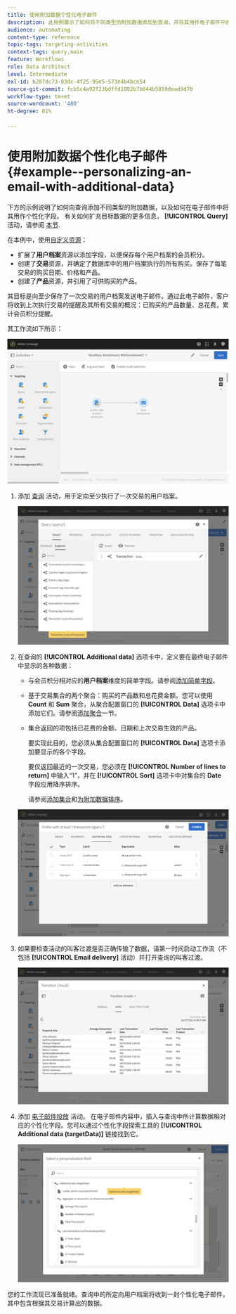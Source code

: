 ```yaml
---
title: 使用附加数据个性化电子邮件
description: 此用例展示了如何将不同类型的附加数据添加到查询，并将其用作电子邮件中的个性化字段。
audience: automating
content-type: reference
topic-tags: targeting-activities
context-tags: query,main
feature: Workflows
role: Data Architect
level: Intermediate
exl-id: b207dc73-03dc-4f25-95e5-573e4b4bce54
source-git-commit: fcb5c4a92f23bdffd1082b7b044b5859dead9d70
workflow-type: tm+mt
source-wordcount: '480'
ht-degree: 81%

---
```


# 使用附加数据个性化电子邮件 {#example--personalizing-an-email-with-additional-data}

下方的示例说明了如何向查询添加不同类型的附加数据，以及如何在电子邮件中将其用作个性化字段。 有关如何扩充目标数据的更多信息， **[!UICONTROL Query]** 活动，请参阅 [本节](../../automating/using/query.md#enriching-data).

在本例中，使用[自定义资源](../../developing/using/data-model-concepts.md)：

* 扩展了&#x200B;**用户档案**&#x200B;资源以添加字段，以便保存每个用户档案的会员积分。
* 创建了&#x200B;**交易**&#x200B;资源，并确定了数据库中的用户档案执行的所有购买。保存了每笔交易的购买日期、价格和产品。
* 创建了&#x200B;**产品**&#x200B;资源，并引用了可供购买的产品。

其目标是向至少保存了一次交易的用户档案发送电子邮件。通过此电子邮件，客户将收到上次执行交易的提醒及其所有交易的概况：已购买的产品数量、总花费，累计会员积分提醒。

其工作流如下所示：

![](assets/enrichment_example1.png)

1. 添加 [查询](../../automating/using/query.md) 活动，用于定向至少执行了一次交易的用户档案。

   ![](assets/enrichment_example2.png)

1. 在查询的 **[!UICONTROL Additional data]** 选项卡中，定义要在最终电子邮件中显示的各种数据：

   * 与会员积分相对应的&#x200B;**用户档案**&#x200B;维度的简单字段。请参阅[添加简单字段](../../automating/using/query.md#adding-a-simple-field)。
   * 基于交易集合的两个聚合：购买的产品数和总花费金额。您可以使用 **Count** 和 **Sum** 聚合，从聚合配置窗口的 **[!UICONTROL Data]** 选项卡中添加它们。请参阅[添加聚合](../../automating/using/query.md#adding-an-aggregate)一节。
   * 集合返回的项包括已花费的金额、日期和上次交易生效的产品。

     要实现此目的，您必须从集合配置窗口的 **[!UICONTROL Data]** 选项卡添加要显示的各个字段。

     要仅返回最近的一次交易，您必须在 **[!UICONTROL Number of lines to return]** 中输入“1”，并在 **[!UICONTROL Sort]** 选项卡中对集合的 **Date** 字段应用降序排序。

     请参阅[添加集合](../../automating/using/query.md#adding-a-collection)和[为附加数据排序](../../automating/using/query.md#sorting-additional-data)。

   ![](assets/enrichment_example4.png)

1. 如果要检查活动的叫客过渡是否正确传输了数据，请第一时间启动工作流（不包括 **[!UICONTROL Email delivery]** 活动）并打开查询的叫客过渡。

   ![](assets/enrichment_example5.png)

1. 添加 [电子邮件投放](../../automating/using/email-delivery.md) 活动。 在电子邮件内容中，插入与查询中所计算数据相对应的个性化字段。您可以通过个性化字段探索工具的 **[!UICONTROL Additional data (targetData)]** 链接找到它。

   ![](assets/enrichment_example3.png)

您的工作流现已准备就绪。查询中的所定向用户档案将收到一封个性化电子邮件，其中包含根据其交易计算出的数据。
